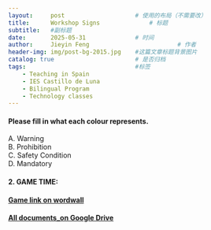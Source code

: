 ```yaml
---
layout:     post   				    # 使用的布局（不需要改）
title:      Workshop Signs 				# 标题 
subtitle:   #副标题
date:       2025-05-31 				# 时间
author:     Jieyin Feng 						# 作者
header-img: img/post-bg-2015.jpg 	#这篇文章标题背景图片
catalog: true 						# 是否归档
tags:								#标签
    - Teaching in Spain 
    - IES Castillo de Luna
    - Bilingual Program
    - Technology classes
---
```


#### Please fill in what each colour represents.
A. Warning   \
B. Prohibition  \
C.  Safety  Condition \
D. Mandatory

#### 2. GAME TIME:
#### [Game link on wordwall](https://wordwall.net/resource/79782771)

#### [All documents_on Google Drive](https://drive.google.com/drive/folders/1y0IbNr4B-oDdxuZbt2wybCIO1rvET0Fh?usp=drive_link)
